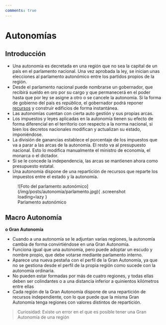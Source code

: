 ```yaml
---
comments: true
---
```


# Autonomías

## Introducción

- Una autonomía es decretada en una región que no sea la capital de un país en el parlamento nacional. Una vez aprobada la ley, se inician unas elecciones al parlamento autonómico entre los partidos propios de la región.
- Desde el parlamento nacional puede nombrarse un gobernador, que recibirá sueldo en oro por su cargo y que permanecerá en el poder hasta que por ley se asigne a otro o se cancele la autonomía. Si la forma de gobierno del país es _república_, el gobernador podrá reponer [recursos](/2.-Economia/Recursos) y construir edificios de forma instantánea.
- Las autonomías cuentan con cierta auto gestión y sus propias arcas.
- Los impuestos y leyes aplicadas en la autonomía tienen su efecto de forma diferencial en el territorio con respecto a la norma nacional, si bien los decretos nacionales modifican y actualizan su estado, imponiéndose.
- La división de ganancias establece el porcentaje de los impuestos que va a parar a las arcas de la autonomía. El resto va al presupuesto nacional. Esto lo modifica manualmente el ministro de economía, el monarca o el dictador.
- Si se le concede la independencia, las arcas se mantienen ahora como presupuesto estatal.
- Una autonomía dispone de una repartición de recursos que reparte los impuestos entre el estado y la autonomía.

<figure markdown>
  ![Foto del parlamento autonómico](/img/posts/autonomia/parlamento.jpg){ .screenshot loading=lazy }
  <figcaption>Parlamento autonómico</figcaption>
</figure>

## Macro Autonomía

**o Gran Autonomía**

- Cuando a una autonomía se le adjuntan varias regiones, la autonomía cambia de forma convirtiéndose en una Gran Autonomía.
- Funciona igual que una autonomía, pero puede adoptar un escudo y nombre propio, que debe votarse mediante parlamento interno.
- Aparece una nueva pestaña con el perfil de la Gran Autonomía, ya que no se gestiona desde el perfil de la propia región como sucede con la autonomía ordinaria.
- No pueden estar formadas por más de cuatro regiones, y todas ellas deben ser colindantes o a una distancia inferior a quinientos kilómetros entre ellas
- Cada región de la Gran Autonomía dispone de una repartición de recursos independiente, con lo que puede que la misma Gran Autonomía tenga regiones con valores distintos de repartición.

> Curiosidad: Existe un error en el que es posible tener una Gran Autonomía de una región

